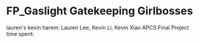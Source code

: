 # FP_Gaslight Gatekeeping Girlbosses
lauren's kevin harem: Lauren Lee, Kevin Li, Kevin Xiao
APCS
Final Project
time spent:
